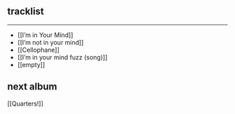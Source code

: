 ## tracklist
___
- [[I’m in Your Mind]]
- [[I’m not in your mind]]
- [[Cellophane]]
- [[I’m in your mind fuzz (song)]]
- [[empty]]
## next album
[[Quarters!]]
